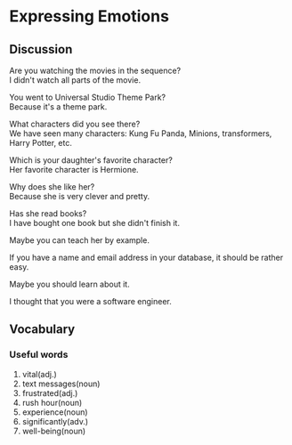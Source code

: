 # Expressing Emotions
## Discussion
Are you watching the movies in the sequence?  
I didn't watch all parts of the movie.  

You went to Universal Studio Theme Park?  
Because it's a theme park.  

What characters did you see there?  
We have seen many characters: Kung Fu Panda, Minions, transformers, Harry Potter, etc.  

Which is your daughter's favorite character?  
Her favorite character is Hermione.  

Why does she like her?  
Because she is very clever and pretty.  

Has she read books?  
I have bought one book but she didn't finish it.  

Maybe you can teach her by example.  

If you have a name and email address in your database, it should be rather easy.  

Maybe you should learn about it.  

I thought that you were a software engineer.  

## Vocabulary
### Useful words
1. vital(adj.)
1. text messages(noun)
1. frustrated(adj.)
1. rush hour(noun)
1. experience(noun)
1. significantly(adv.)
1. well-being(noun)
